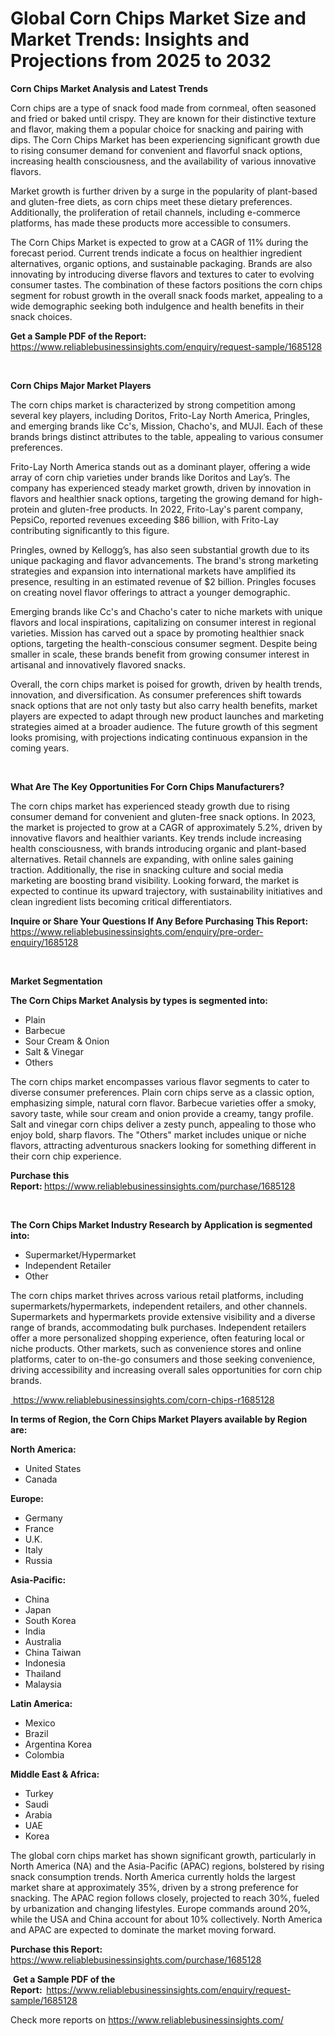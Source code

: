 <p><h1>Global Corn Chips Market Size and Market Trends: Insights and Projections from 2025 to 2032</h1></p><p><strong>Corn Chips Market Analysis and Latest Trends</strong></p>
<p><p>Corn chips are a type of snack food made from cornmeal, often seasoned and fried or baked until crispy. They are known for their distinctive texture and flavor, making them a popular choice for snacking and pairing with dips. The Corn Chips Market has been experiencing significant growth due to rising consumer demand for convenient and flavorful snack options, increasing health consciousness, and the availability of various innovative flavors.</p><p>Market growth is further driven by a surge in the popularity of plant-based and gluten-free diets, as corn chips meet these dietary preferences. Additionally, the proliferation of retail channels, including e-commerce platforms, has made these products more accessible to consumers. </p><p>The Corn Chips Market is expected to grow at a CAGR of 11% during the forecast period. Current trends indicate a focus on healthier ingredient alternatives, organic options, and sustainable packaging. Brands are also innovating by introducing diverse flavors and textures to cater to evolving consumer tastes. The combination of these factors positions the corn chips segment for robust growth in the overall snack foods market, appealing to a wide demographic seeking both indulgence and health benefits in their snack choices.</p></p>
<p><strong>Get a Sample PDF of the Report:&nbsp;</strong> <a href="https://www.reliablebusinessinsights.com/enquiry/request-sample/1685128?utm_campaign=3455&utm_medium=2&utm_source=Github&utm_content=ia&utm_term=04042025&utm_id=corn-chips">https://www.reliablebusinessinsights.com/enquiry/request-sample/1685128</a></p>
<p>&nbsp;</p>
<p><strong>Corn Chips Major Market Players</strong></p>
<p><p>The corn chips market is characterized by strong competition among several key players, including Doritos, Frito-Lay North America, Pringles, and emerging brands like Cc's, Mission, Chacho's, and MUJI. Each of these brands brings distinct attributes to the table, appealing to various consumer preferences.</p><p>Frito-Lay North America stands out as a dominant player, offering a wide array of corn chip varieties under brands like Doritos and Lay’s. The company has experienced steady market growth, driven by innovation in flavors and healthier snack options, targeting the growing demand for high-protein and gluten-free products. In 2022, Frito-Lay's parent company, PepsiCo, reported revenues exceeding $86 billion, with Frito-Lay contributing significantly to this figure.</p><p>Pringles, owned by Kellogg’s, has also seen substantial growth due to its unique packaging and flavor advancements. The brand's strong marketing strategies and expansion into international markets have amplified its presence, resulting in an estimated revenue of $2 billion. Pringles focuses on creating novel flavor offerings to attract a younger demographic.</p><p>Emerging brands like Cc's and Chacho's cater to niche markets with unique flavors and local inspirations, capitalizing on consumer interest in regional varieties. Mission has carved out a space by promoting healthier snack options, targeting the health-conscious consumer segment. Despite being smaller in scale, these brands benefit from growing consumer interest in artisanal and innovatively flavored snacks.</p><p>Overall, the corn chips market is poised for growth, driven by health trends, innovation, and diversification. As consumer preferences shift towards snack options that are not only tasty but also carry health benefits, market players are expected to adapt through new product launches and marketing strategies aimed at a broader audience. The future growth of this segment looks promising, with projections indicating continuous expansion in the coming years.</p></p>
<p>&nbsp;</p>
<p><strong>What Are The Key Opportunities For Corn Chips Manufacturers?</strong></p>
<p><p>The corn chips market has experienced steady growth due to rising consumer demand for convenient and gluten-free snack options. In 2023, the market is projected to grow at a CAGR of approximately 5.2%, driven by innovative flavors and healthier variants. Key trends include increasing health consciousness, with brands introducing organic and plant-based alternatives. Retail channels are expanding, with online sales gaining traction. Additionally, the rise in snacking culture and social media marketing are boosting brand visibility. Looking forward, the market is expected to continue its upward trajectory, with sustainability initiatives and clean ingredient lists becoming critical differentiators.</p></p>
<p><strong>Inquire or Share Your Questions If Any Before Purchasing This Report:</strong> <a href="https://www.reliablebusinessinsights.com/enquiry/pre-order-enquiry/1685128?utm_campaign=3455&utm_medium=2&utm_source=Github&utm_content=ia&utm_term=04042025&utm_id=corn-chips">https://www.reliablebusinessinsights.com/enquiry/pre-order-enquiry/1685128</a></p>
<p>&nbsp;</p>
<p><strong>Market Segmentation</strong></p>
<p><strong>The Corn Chips Market Analysis by types is segmented into:</strong></p>
<p><ul><li>Plain</li><li>Barbecue</li><li>Sour Cream & Onion</li><li>Salt & Vinegar</li><li>Others</li></ul></p>
<p><p>The corn chips market encompasses various flavor segments to cater to diverse consumer preferences. Plain corn chips serve as a classic option, emphasizing simple, natural corn flavor. Barbecue varieties offer a smoky, savory taste, while sour cream and onion provide a creamy, tangy profile. Salt and vinegar corn chips deliver a zesty punch, appealing to those who enjoy bold, sharp flavors. The "Others" market includes unique or niche flavors, attracting adventurous snackers looking for something different in their corn chip experience.</p></p>
<p><strong>Purchase this Report:&nbsp;</strong><a href="https://www.reliablebusinessinsights.com/purchase/1685128?utm_campaign=3455&utm_medium=2&utm_source=Github&utm_content=ia&utm_term=04042025&utm_id=corn-chips">https://www.reliablebusinessinsights.com/purchase/1685128</a></p>
<p>&nbsp;</p>
<p><strong>The Corn Chips Market Industry Research by Application is segmented into:</strong></p>
<p><ul><li>Supermarket/Hypermarket</li><li>Independent Retailer</li><li>Other</li></ul></p>
<p><p>The corn chips market thrives across various retail platforms, including supermarkets/hypermarkets, independent retailers, and other channels. Supermarkets and hypermarkets provide extensive visibility and a diverse range of brands, accommodating bulk purchases. Independent retailers offer a more personalized shopping experience, often featuring local or niche products. Other markets, such as convenience stores and online platforms, cater to on-the-go consumers and those seeking convenience, driving accessibility and increasing overall sales opportunities for corn chip brands.</p></p>
<p><a href="https://www.reliablebusinessinsights.com/corn-chips-r1685128?utm_campaign=3455&utm_medium=2&utm_source=Github&utm_content=ia&utm_term=04042025&utm_id=corn-chips">&nbsp;https://www.reliablebusinessinsights.com/corn-chips-r1685128</a></p>
<p><strong>In terms of Region, the Corn Chips Market Players available by Region are:</strong></p>
<p>
    <p> <strong> North America: </strong>
        <ul>
            <li>United States</li>
            <li>Canada</li>
        </ul>
        </p> 
    <p> <strong> Europe: </strong>
        <ul>
            <li>Germany</li>
            <li>France</li>
            <li>U.K.</li>
            <li>Italy</li>
            <li>Russia</li>
        </ul>
        </p> 
    <p> <strong> Asia-Pacific: </strong>
        <ul>
            <li>China</li>
            <li>Japan</li>
            <li>South Korea</li>
            <li>India</li>
            <li>Australia</li>
            <li>China Taiwan</li>
            <li>Indonesia</li>
            <li>Thailand</li>
            <li>Malaysia</li>
        </ul>
        </p> 
    <p> <strong> Latin America: </strong>
        <ul>
            <li>Mexico</li>
            <li>Brazil</li>
            <li>Argentina Korea</li>
            <li>Colombia</li>
        </ul>
        </p> 
    <p> <strong> Middle East & Africa: </strong>
        <ul>
            <li>Turkey</li>
            <li>Saudi</li>
            <li>Arabia</li>
            <li>UAE</li>
            <li>Korea</li>
        </ul>
    </p>
    </p>
<p><p>The global corn chips market has shown significant growth, particularly in North America (NA) and the Asia-Pacific (APAC) regions, bolstered by rising snack consumption trends. North America currently holds the largest market share at approximately 35%, driven by a strong preference for snacking. The APAC region follows closely, projected to reach 30%, fueled by urbanization and changing lifestyles. Europe commands around 20%, while the USA and China account for about 10% collectively. North America and APAC are expected to dominate the market moving forward.</p></p>
<p><strong>Purchase this Report: </strong><a href="https://www.reliablebusinessinsights.com/purchase/1685128?utm_campaign=3455&utm_medium=2&utm_source=Github&utm_content=ia&utm_term=04042025&utm_id=corn-chips">https://www.reliablebusinessinsights.com/purchase/1685128</a></p>
<p>&nbsp;<strong>Get a Sample PDF of the Report:&nbsp;&nbsp;</strong><a href="https://www.reliablebusinessinsights.com/enquiry/request-sample/1685128?utm_campaign=3455&utm_medium=2&utm_source=Github&utm_content=ia&utm_term=04042025&utm_id=corn-chips">https://www.reliablebusinessinsights.com/enquiry/request-sample/1685128</a></p>
<p><strong></strong></p>
<p>Check more reports on <a href="https://www.reliablebusinessinsights.com/?utm_campaign=3455&utm_medium=2&utm_source=Github&utm_content=ia&utm_term=04042025&utm_id=corn-chips">https://www.reliablebusinessinsights.com/</a></p>